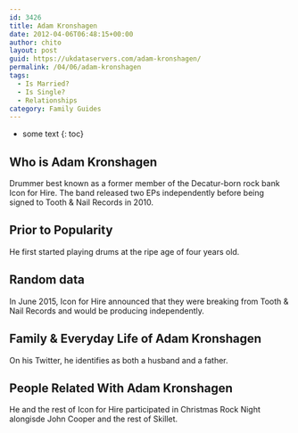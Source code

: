 ```yaml
---
id: 3426
title: Adam Kronshagen
date: 2012-04-06T06:48:15+00:00
author: chito
layout: post
guid: https://ukdataservers.com/adam-kronshagen/
permalink: /04/06/adam-kronshagen
tags:
  - Is Married?
  - Is Single?
  - Relationships
category: Family Guides
---
```


* some text
{: toc}
          
          
## Who is  Adam Kronshagen
                  
                  
                  
Drummer best known as a former member of the Decatur-born rock bank Icon for Hire. The band released two EPs independently before being signed to Tooth & Nail Records in 2010.
                  
                
                
                
## Prior to Popularity 
                  
                  
                  
He first started playing drums at the ripe age of four years old.
                  
                
                
                
## Random data 
                  
                  
                  
In June 2015, Icon for Hire announced that they were breaking from Tooth & Nail Records and would be producing independently.
                  
                
                
                
## Family & Everyday Life of Adam Kronshagen
                  
                  
                  
On his Twitter, he identifies as both a husband and a father.
                  
                
                
                
## People Related With  Adam Kronshagen
                  
                  
                  
He and the rest of Icon for Hire participated in Christmas Rock Night alongisde John Cooper and the rest of Skillet.
                  
                
              
            
          
          
          
    
    
  
